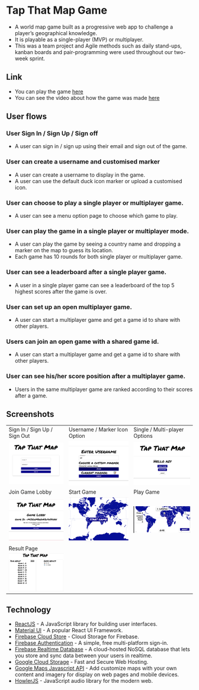 # Tap That Map Game
* A world map game built as a progressive web app to challenge a player’s geographical knowledge. 
* It is playable as a single-player (MVP) or multiplayer.
* This was a team project and Agile methods such as daily stand-ups, kanban boards and pair-programming were used throughout our two-week sprint.

## Link
* You can play the game [here](https://tap-that-map.web.app/)
* You can see the video about how the game was made [here](https://youtu.be/SHpNU6mxjvs)

## User flows

### User Sign In / Sign Up / Sign off
* A user can sign in / sign up using their email and sign out of the game.

### User can create a username and customised marker 
* A user can create a username to display in the game.
* A user can use the default duck icon marker or upload a customised icon.

### User can choose to play a single player or multiplayer game.
* A user can see a menu option page to choose which game to play.

### User can play the game in a single player or multiplayer mode.
* A user can play the game by seeing a country name and dropping a marker on the map to guess its location.
* Each game has 10 rounds for both single player or multiplayer game.

### User can see a leaderboard after a single player game.
* A user in a single player game can see a leaderboard of the top 5 highest scores after the game is over.

### User can set up an open multiplayer game.
* A user can start a multiplayer game and get a game id to share with other players.

### Users can join an open game with a shared game id.
* A user can start a multiplayer game and get a game id to share with other players.

### User can see his/her score position after a multiplayer game.
* Users in the same multiplayer game are ranked according to their scores after a game. 

## Screenshots
<table>
    <tr>
    <td>Sign In / Sign Up / Sign Out </td>
     <td>Username / Marker Icon Option </td>
     <td>Single / Multi-player Options </td>
  </tr>
  <tr>
    <td><img src="/docs/user-stories/1.png" width=250></td>
    <td><img src="/docs/user-stories/2.png" width=250></td>
    <td><img src="/docs/user-stories/3.png" width=250></td>
  </tr>
      <tr>
    <td>Join Game Lobby </td>
     <td>Start Game </td>
     <td>Play Game </td>
  </tr>
  <tr>
    <td><img src="/docs/user-stories/4.png" width=250></td>
    <td><img src="/docs/user-stories/5.png" width=250></td>
    <td><img src="/docs/user-stories/6.png" width=250></td>
  </tr>
   <tr>
    <td>Result Page </td>
     <td>&nbsp; </td>
     <td>&nbsp; </td>
  </tr>
  <tr>
    <td><img src="/docs/user-stories/7.png" width=250></td>
    <td>&nbsp;</td>
    <td>&nbsp;</td>
  </tr>
 </table>

## Technology

* [ReactJS](https://reactjs.org/) - A JavaScript library for building user interfaces.
* [Material UI](https://material-ui.com/) - A popular React UI Framework.
* [Firebase Cloud Store](https://firebase.google.com/products/storage) - Cloud Storage for Firebase.
* [Firebase Authentication](https://firebase.google.com/products/auth) - A simple, free multi-platform sign-in.
* [Firebase Realtime Database](https://firebase.google.com/products/realtime-database) - A cloud-hosted NoSQL database that lets you store and sync data between your users in realtime.
* [Google Cloud Storage](https://firebase.google.com/products/hosting) - Fast and Secure Web Hosting.
* [Google Maps Javascript API](https://cloud.google.com/maps-platform/) - Add customize maps with your own content and imagery for display on web pages and mobile devices. 
* [HowlerJS](https://howlerjs.com/) - JavaScript audio library for the modern web.
